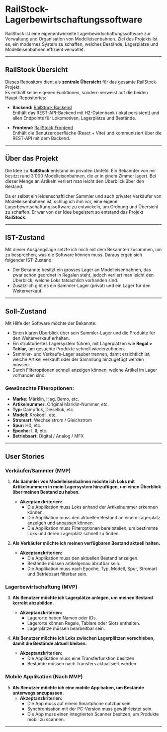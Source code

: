 # RailStock-Lagerbewirtschaftungssoftware

RailStock ist eine eigenentwickelte Lagerbewirtschaftungssoftware zur Verwaltung und Organisation von Modelleisenbahnen.
Ziel des Projekts ist es, ein modernes System zu schaffen, welches Bestände, Lagerplätze und Modelleisenbahnen effizient verwaltet. 

---

## RailStock Übersicht

Dieses Repository dient als **zentrale Übersicht** für das gesamte RailStock-Projekt.  
Es enthält keine eigenen Funktionen, sondern verweist auf die beiden Haupt-Repositories:

- **Backend:** [RailStock Backend](https://github.com/ImeschNico/RailStock-Lagerbewirtschaftungssoftware-Backend)  
  Enthält das REST-API-Backend mit H2-Datenbank (lokal persistent) und allen Endpoints für Lokomotiven, Lagerplätze und Bestände.

- **Frontend:** [RailStock Frontend](https://github.com/ImeschNico/RailStock-Lagerbewirtschaftungssoftware-Frontend)  
  Enthält die Benutzeroberfläche (React + Vite) und kommuniziert über die REST-API mit dem Backend.

---

## Über das Projekt

Die Idee zu **RailStock** entstand im privaten Umfeld. 
Ein Bekannter von mir besitzt rund 3'000 Modelleisenbahnen, die er in einem Zimmer lagert.
Bei dieser Menge an Artikeln verliert man leicht den Überblick über den Bestand.

Da er selbst ein leidenschaftlicher Sammler und auch privater Verkäufer von Modelleisenbahnen ist, schlug ich ihm vor, eine eigene Lagerbewirtschaftungssoftware zu entwickeln, um Ordnung und Übersicht zu schaffen.
Er war von der Idee begeistert so entstand das Projekt **RailStock**.

--- 

## IST-Zustand

Mit dieser Ausgangslage setzte ich mich mit dem Bekannten zusammen, um zu besprechen, was die Software können muss.
Daraus ergab sich folgender IST-Zustand:
- Der Bekannte besitzt ein grosses Lager an Modelleisenbahnen, das zwar schön geordnet in Regalen steht, jedoch verliert man leicht den Überblick, welche Loks tatsächlich vorhanden sind.
- Zusätzlich gibt es ein Sammler-Lager (privat) und ein Lager für den Weiterverkauf.

---

## Soll-Zustand

Mit Hilfe der Software möchte der Bekannte:
- Einen klaren Überblick über sein Sammler-Lager und die Produkte für den Weiterverkauf erhalten.
- Ein strukturiertes Lagersystem führen, mit Lagerplätzen wie **Regal > Tablar**, um gesuchte Produkte schnell wiederzufinden.
- Sammler- und Verkaufs-Lager sauber trennen, damit ersichtlich ist, welche Artikel verkauft oder der Sammlung hinzugefügt werden müssen.
- Durch Filteroptionen schnell anzeigen können, welche Artikel im Lager vorhanden sind.

### Gewünschte Filteroptionen: 
- **Marke:** Märklin, Hag, Bemo, etc.
- **Artikelnummer:** Original Märklin-Nummer, etc.
- **Typ:** Dampflok, Diesellok, etc.
- **Modell:** Krokodil, etc.
- **Stromart:** Wechselstrom / Gleichstrom
- **Spur:** H0, etc.
- **Epoche:** I, II, etc.
- **Betriebsart:** Digital / Analog / MFX

---

## User Stories

### Verkäufer/Sammler (MVP)

1. **Als Sammler von Modelleisenbahnen möchte ich Loks mit Artikelnummern in mein Lagersystem hinzufügen, um einen Überblick über meinen Bestand zu haben.**
   - **Akzeptanzkriterien:**
     - Die Applikation muss Loks anhand der Artikelnummer erkennen können.
     - Die Applikation muss den aktuellen Bestand an einem Lagerplatz anzeigen und anpassen können.
     - Die Applikation muss Filteroptionen bereitstellen, um bestimmte Loks und deren Lagerplatz schnell zu finden.

2. **Als Verkäufer möchte ich meinen verfügbaren Bestand aktuell halten.**
   - **Akzeptanzkriterien:**
     - Die Applikation muss den aktuellen Bestand anzeigen.
     - Bestände müssen artikelgenau abrufbar sein.
     - Die Applikation muss nach Epoche, Typ, Modell, Spur, Stromart und Betriebsart filterbar sein.

### Lagerbewirtschaftung (MVP)

3. **Als Benutzer möchte ich Lagerplätze anlegen, um meinen Bestand korrekt abzubilden.**
   - **Akzeptanzkriterien:**
     - Lagerorte haben Namen oder IDs.
     - Lagerorte können Regale, Tablare oder Slots enthalten.
     - Lagerplätze müssen bearbeitbar sein.

4. **Als Benutzer möchte ich Loks zwischen Lagerplätzen verschieben, damit die Bestände aktuell bleiben.**
   - **Akzeptanzkriterien:**
     - Die Applikation muss eine Transferfunktion besitzen.
     - Bestände müssen nach Transfers aktualisiert werden.

### Mobile Applikation (Nach MVP)

5. **Als Benutzer möchte ich eine mobile App haben, um Bestände unterwegs anzupassen.**
   - **Akzeptanzkriterien:**
     - Die App muss auf einem Smartphone nutzbar sein.
     - Synchronisation mit der PC-Version muss gewährleistet sein.
     - Die App muss einen integrierten Scanner besitzen, um Produkte mobil zu scannen.

---
